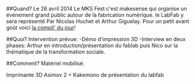##Quand?
Le 26 avril 2014
Le MKS Fest c'est makesense qui organise un événement grand public autour de la fabrication numérique. le LabFab y sera représenté Par Nicolas Huchet et Arthur Giguelay.
Pour un petit avant goût voici [la compil' du jour](http://music.makesense.org/post/81480156679/free-sampler-of-the-3rd-edition-of-the-mks-fest)!

##Quoi?
Intervention prévue:
-Démo d'impression 3D
-Interview en deux phases: Arthur en introduction/présentation du fablab puis Nico sur la thématique de la transformation sociale.

##Comment?
Matériel mobilisé:

Imprimante 3D Asimov 2 + Kakemono de présentation du labfab
